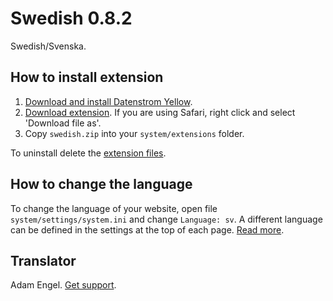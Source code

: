 Swedish 0.8.2
=============
Swedish/Svenska.

## How to install extension

1. [Download and install Datenstrom Yellow](https://github.com/datenstrom/yellow/).
2. [Download extension](https://github.com/datenstrom/yellow-extensions/raw/master/zip/swedish.zip). If you are using Safari, right click and select 'Download file as'.
3. Copy `swedish.zip` into your `system/extensions` folder.

To uninstall delete the [extension files](update.ini).

## How to change the language

To change the language of your website, open file `system/settings/system.ini` and change `Language: sv`. A different language can be defined in the settings at the top of each page. [Read more](https://developers.datenstrom.se/help/adjusting-system#system-settings).

## Translator

Adam Engel. [Get support](https://developers.datenstrom.se/help/support).
